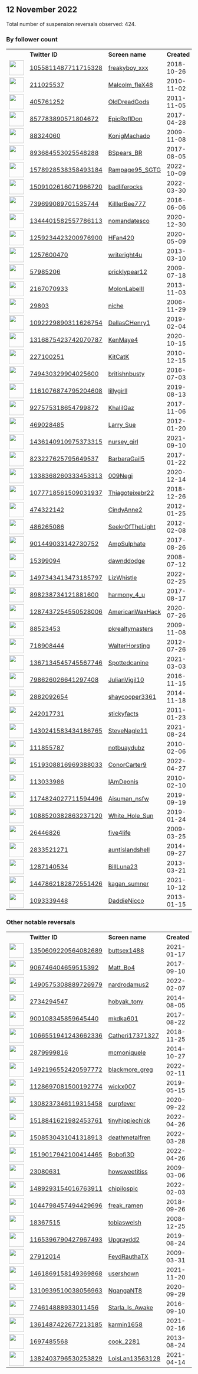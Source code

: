 
## 12 November 2022
Total number of suspension reversals observed: 424.

### By follower count
<table><tr><th></th><th align="left">Twitter ID</th><th align="left">Screen name</th>
<th align="left">Created</th><th align="left">Status</th><th align="left">Suspended</th><th align="left">Followers</th>
<tr><td><a href="https://pbs.twimg.com/profile_images/1623220070649565187/abcVk-Of_normal.jpg"><img src="https://pbs.twimg.com/profile_images/1623220070649565187/abcVk-Of_normal.jpg" width="40px" height="40px" align="center"/></a></td><td><a href="https://twitter.com/intent/user?user_id=1055811487711715328">1055811487711715328</a></td><td><a href="https://twitter.com/freakyboy_xxx">freakyboy_xxx</a></td><td>2018-10-26</td><td align="center"></td><td></td><td>145915</td></tr>
<tr><td><a href="https://pbs.twimg.com/profile_images/1648679401897197570/P8E-KK7Z_normal.jpg"><img src="https://pbs.twimg.com/profile_images/1648679401897197570/P8E-KK7Z_normal.jpg" width="40px" height="40px" align="center"/></a></td><td><a href="https://twitter.com/intent/user?user_id=211025537">211025537</a></td><td><a href="https://twitter.com/Malcolm_fleX48">Malcolm_fleX48</a></td><td>2010-11-02</td><td align="center"></td><td></td><td>103302</td></tr>
<tr><td><a href="https://pbs.twimg.com/profile_images/1610851793214242817/HAxl-RMJ_normal.jpg"><img src="https://pbs.twimg.com/profile_images/1610851793214242817/HAxl-RMJ_normal.jpg" width="40px" height="40px" align="center"/></a></td><td><a href="https://twitter.com/intent/user?user_id=405761252">405761252</a></td><td><a href="https://twitter.com/OldDreadGods">OldDreadGods</a></td><td>2011-11-05</td><td align="center"></td><td></td><td>68491</td></tr>
<tr><td><a href="https://pbs.twimg.com/profile_images/1227455085778698246/nvd8qfqK_normal.jpg"><img src="https://pbs.twimg.com/profile_images/1227455085778698246/nvd8qfqK_normal.jpg" width="40px" height="40px" align="center"/></a></td><td><a href="https://twitter.com/intent/user?user_id=857783890571804672">857783890571804672</a></td><td><a href="https://twitter.com/EpicRoflDon">EpicRoflDon</a></td><td>2017-04-28</td><td align="center"></td><td></td><td>33743</td></tr>
<tr><td><a href="https://pbs.twimg.com/profile_images/1617314153491750914/EpcJMsJE_normal.jpg"><img src="https://pbs.twimg.com/profile_images/1617314153491750914/EpcJMsJE_normal.jpg" width="40px" height="40px" align="center"/></a></td><td><a href="https://twitter.com/intent/user?user_id=88324060">88324060</a></td><td><a href="https://twitter.com/KonigMachado">KonigMachado</a></td><td>2009-11-08</td><td align="center"></td><td>2022-10-27</td><td>28911</td></tr>
<tr><td><a href="https://pbs.twimg.com/profile_images/1591441841706115072/ef7uvEA-_normal.jpg"><img src="https://pbs.twimg.com/profile_images/1591441841706115072/ef7uvEA-_normal.jpg" width="40px" height="40px" align="center"/></a></td><td><a href="https://twitter.com/intent/user?user_id=893684553025548288">893684553025548288</a></td><td><a href="https://twitter.com/BSpears_BR">BSpears_BR</a></td><td>2017-08-05</td><td align="center"></td><td></td><td>21058</td></tr>
<tr><td><a href="https://pbs.twimg.com/profile_images/1606672322131369986/u5AxyVV5_normal.jpg"><img src="https://pbs.twimg.com/profile_images/1606672322131369986/u5AxyVV5_normal.jpg" width="40px" height="40px" align="center"/></a></td><td><a href="https://twitter.com/intent/user?user_id=1578928538358493184">1578928538358493184</a></td><td><a href="https://twitter.com/Rampage95_SGTG">Rampage95_SGTG</a></td><td>2022-10-09</td><td align="center">🚫</td><td>2022-11-10</td><td>20835</td></tr>
<tr><td><a href="https://pbs.twimg.com/profile_images/1650558222397235215/qOvzjuCm_normal.jpg"><img src="https://pbs.twimg.com/profile_images/1650558222397235215/qOvzjuCm_normal.jpg" width="40px" height="40px" align="center"/></a></td><td><a href="https://twitter.com/intent/user?user_id=1509102616071966720">1509102616071966720</a></td><td><a href="https://twitter.com/badliferocks">badliferocks</a></td><td>2022-03-30</td><td align="center"></td><td>2022-10-29</td><td>19535</td></tr>
<tr><td><a href="https://pbs.twimg.com/profile_images/1139652838815084544/DOjUYWqC_normal.jpg"><img src="https://pbs.twimg.com/profile_images/1139652838815084544/DOjUYWqC_normal.jpg" width="40px" height="40px" align="center"/></a></td><td><a href="https://twitter.com/intent/user?user_id=739699089701535744">739699089701535744</a></td><td><a href="https://twitter.com/KilllerBee777">KilllerBee777</a></td><td>2016-06-06</td><td align="center"></td><td>2022-10-29</td><td>19378</td></tr>
<tr><td><a href="https://pbs.twimg.com/profile_images/1612516111383408640/hhCuqVU9_normal.jpg"><img src="https://pbs.twimg.com/profile_images/1612516111383408640/hhCuqVU9_normal.jpg" width="40px" height="40px" align="center"/></a></td><td><a href="https://twitter.com/intent/user?user_id=1344401582557786113">1344401582557786113</a></td><td><a href="https://twitter.com/nomandatesco">nomandatesco</a></td><td>2020-12-30</td><td align="center"></td><td>2022-11-01</td><td>17690</td></tr>
<tr><td><a href="https://pbs.twimg.com/profile_images/1259234661257097217/xL4cO9zH_normal.jpg"><img src="https://pbs.twimg.com/profile_images/1259234661257097217/xL4cO9zH_normal.jpg" width="40px" height="40px" align="center"/></a></td><td><a href="https://twitter.com/intent/user?user_id=1259234423200976900">1259234423200976900</a></td><td><a href="https://twitter.com/HFan420">HFan420</a></td><td>2020-05-09</td><td align="center"></td><td>2022-10-19</td><td>10916</td></tr>
<tr><td><a href="https://pbs.twimg.com/profile_images/1106759460754808832/G5zq2h4J_normal.png"><img src="https://pbs.twimg.com/profile_images/1106759460754808832/G5zq2h4J_normal.png" width="40px" height="40px" align="center"/></a></td><td><a href="https://twitter.com/intent/user?user_id=1257600470">1257600470</a></td><td><a href="https://twitter.com/writeright4u">writeright4u</a></td><td>2013-03-10</td><td align="center"></td><td>2022-10-29</td><td>10745</td></tr>
<tr><td><a href="https://pbs.twimg.com/profile_images/1591450095542730753/jgqPtecy_normal.jpg"><img src="https://pbs.twimg.com/profile_images/1591450095542730753/jgqPtecy_normal.jpg" width="40px" height="40px" align="center"/></a></td><td><a href="https://twitter.com/intent/user?user_id=57985206">57985206</a></td><td><a href="https://twitter.com/pricklypear12">pricklypear12</a></td><td>2009-07-18</td><td align="center"></td><td>2022-05-06</td><td>8568</td></tr>
<tr><td><a href="https://pbs.twimg.com/profile_images/1534222504625053699/rdyDauQE_normal.jpg"><img src="https://pbs.twimg.com/profile_images/1534222504625053699/rdyDauQE_normal.jpg" width="40px" height="40px" align="center"/></a></td><td><a href="https://twitter.com/intent/user?user_id=2167070933">2167070933</a></td><td><a href="https://twitter.com/MolonLabeIII">MolonLabeIII</a></td><td>2013-11-03</td><td align="center"></td><td>2022-09-19</td><td>8430</td></tr>
<tr><td><a href="https://pbs.twimg.com/profile_images/1255195320318918662/E3xn8pNH_normal.jpg"><img src="https://pbs.twimg.com/profile_images/1255195320318918662/E3xn8pNH_normal.jpg" width="40px" height="40px" align="center"/></a></td><td><a href="https://twitter.com/intent/user?user_id=29803">29803</a></td><td><a href="https://twitter.com/niche">niche</a></td><td>2006-11-29</td><td align="center">👋</td><td></td><td>8200</td></tr>
<tr><td><a href="https://pbs.twimg.com/profile_images/1542532093594443778/pcsdShba_normal.jpg"><img src="https://pbs.twimg.com/profile_images/1542532093594443778/pcsdShba_normal.jpg" width="40px" height="40px" align="center"/></a></td><td><a href="https://twitter.com/intent/user?user_id=1092229890311626754">1092229890311626754</a></td><td><a href="https://twitter.com/DallasCHenry1">DallasCHenry1</a></td><td>2019-02-04</td><td align="center"></td><td>2022-10-29</td><td>6696</td></tr>
<tr><td><a href="https://pbs.twimg.com/profile_images/1316875989289295874/FfYGVAkk_normal.jpg"><img src="https://pbs.twimg.com/profile_images/1316875989289295874/FfYGVAkk_normal.jpg" width="40px" height="40px" align="center"/></a></td><td><a href="https://twitter.com/intent/user?user_id=1316875423742070787">1316875423742070787</a></td><td><a href="https://twitter.com/KenMaye4">KenMaye4</a></td><td>2020-10-15</td><td align="center"></td><td></td><td>5669</td></tr>
<tr><td><a href="https://pbs.twimg.com/profile_images/1147310119035842560/LfsM1l0Z_normal.jpg"><img src="https://pbs.twimg.com/profile_images/1147310119035842560/LfsM1l0Z_normal.jpg" width="40px" height="40px" align="center"/></a></td><td><a href="https://twitter.com/intent/user?user_id=227100251">227100251</a></td><td><a href="https://twitter.com/KitCatK">KitCatK</a></td><td>2010-12-15</td><td align="center"></td><td></td><td>5390</td></tr>
<tr><td><a href="https://pbs.twimg.com/profile_images/1039110258738819073/jn5aGtcX_normal.jpg"><img src="https://pbs.twimg.com/profile_images/1039110258738819073/jn5aGtcX_normal.jpg" width="40px" height="40px" align="center"/></a></td><td><a href="https://twitter.com/intent/user?user_id=749430329904025600">749430329904025600</a></td><td><a href="https://twitter.com/britishnbusty">britishnbusty</a></td><td>2016-07-03</td><td align="center">🔒🚫</td><td>2022-10-16</td><td>5286</td></tr>
<tr><td><a href="https://pbs.twimg.com/profile_images/1622608385274249217/aHx3yXgL_normal.jpg"><img src="https://pbs.twimg.com/profile_images/1622608385274249217/aHx3yXgL_normal.jpg" width="40px" height="40px" align="center"/></a></td><td><a href="https://twitter.com/intent/user?user_id=1161076874795204608">1161076874795204608</a></td><td><a href="https://twitter.com/lillygirll">lillygirll</a></td><td>2019-08-13</td><td align="center"></td><td>2022-10-29</td><td>5177</td></tr>
<tr><td><a href="https://pbs.twimg.com/profile_images/1607141409441677313/WKdjskJB_normal.jpg"><img src="https://pbs.twimg.com/profile_images/1607141409441677313/WKdjskJB_normal.jpg" width="40px" height="40px" align="center"/></a></td><td><a href="https://twitter.com/intent/user?user_id=927575318654799872">927575318654799872</a></td><td><a href="https://twitter.com/KhalilGaz">KhalilGaz</a></td><td>2017-11-06</td><td align="center"></td><td></td><td>4606</td></tr>
<tr><td><a href="https://pbs.twimg.com/profile_images/1347686564734840835/V1su_VCO_normal.jpg"><img src="https://pbs.twimg.com/profile_images/1347686564734840835/V1su_VCO_normal.jpg" width="40px" height="40px" align="center"/></a></td><td><a href="https://twitter.com/intent/user?user_id=469028485">469028485</a></td><td><a href="https://twitter.com/Larry_Sue">Larry_Sue</a></td><td>2012-01-20</td><td align="center"></td><td></td><td>4200</td></tr>
<tr><td><a href="https://pbs.twimg.com/profile_images/1594703242612686849/3bLvfPXD_normal.jpg"><img src="https://pbs.twimg.com/profile_images/1594703242612686849/3bLvfPXD_normal.jpg" width="40px" height="40px" align="center"/></a></td><td><a href="https://twitter.com/intent/user?user_id=1436140910975373315">1436140910975373315</a></td><td><a href="https://twitter.com/nursey_girl">nursey_girl</a></td><td>2021-09-10</td><td align="center">🔒</td><td>2022-10-20</td><td>4195</td></tr>
<tr><td><a href="https://pbs.twimg.com/profile_images/1010652411680165890/ugMg5KdS_normal.jpg"><img src="https://pbs.twimg.com/profile_images/1010652411680165890/ugMg5KdS_normal.jpg" width="40px" height="40px" align="center"/></a></td><td><a href="https://twitter.com/intent/user?user_id=823227625795649537">823227625795649537</a></td><td><a href="https://twitter.com/BarbaraGail5">BarbaraGail5</a></td><td>2017-01-22</td><td align="center"></td><td></td><td>4105</td></tr>
<tr><td><a href="https://pbs.twimg.com/profile_images/1636772147564621824/kVGXW37y_normal.jpg"><img src="https://pbs.twimg.com/profile_images/1636772147564621824/kVGXW37y_normal.jpg" width="40px" height="40px" align="center"/></a></td><td><a href="https://twitter.com/intent/user?user_id=1338368260333453313">1338368260333453313</a></td><td><a href="https://twitter.com/009Negi">009Negi</a></td><td>2020-12-14</td><td align="center"></td><td>2022-11-06</td><td>4089</td></tr>
<tr><td><a href="https://pbs.twimg.com/profile_images/1424075748143472644/3Df24WkH_normal.jpg"><img src="https://pbs.twimg.com/profile_images/1424075748143472644/3Df24WkH_normal.jpg" width="40px" height="40px" align="center"/></a></td><td><a href="https://twitter.com/intent/user?user_id=1077718561509031937">1077718561509031937</a></td><td><a href="https://twitter.com/Thiagoteixebr22">Thiagoteixebr22</a></td><td>2018-12-26</td><td align="center"></td><td>2022-10-12</td><td>4071</td></tr>
<tr><td><a href="https://pbs.twimg.com/profile_images/1372301116856229893/YcYm42zi_normal.jpg"><img src="https://pbs.twimg.com/profile_images/1372301116856229893/YcYm42zi_normal.jpg" width="40px" height="40px" align="center"/></a></td><td><a href="https://twitter.com/intent/user?user_id=474322142">474322142</a></td><td><a href="https://twitter.com/CindyAnne2">CindyAnne2</a></td><td>2012-01-25</td><td align="center"></td><td>2022-10-28</td><td>4032</td></tr>
<tr><td><a href="https://pbs.twimg.com/profile_images/1226346808835657728/Qwzmteme_normal.jpg"><img src="https://pbs.twimg.com/profile_images/1226346808835657728/Qwzmteme_normal.jpg" width="40px" height="40px" align="center"/></a></td><td><a href="https://twitter.com/intent/user?user_id=486265086">486265086</a></td><td><a href="https://twitter.com/SeekrOfTheLight">SeekrOfTheLight</a></td><td>2012-02-08</td><td align="center"></td><td></td><td>3793</td></tr>
<tr><td><a href="https://pbs.twimg.com/profile_images/1340680120391102470/ZOsl74gS_normal.jpg"><img src="https://pbs.twimg.com/profile_images/1340680120391102470/ZOsl74gS_normal.jpg" width="40px" height="40px" align="center"/></a></td><td><a href="https://twitter.com/intent/user?user_id=901449033142730752">901449033142730752</a></td><td><a href="https://twitter.com/AmpSulphate">AmpSulphate</a></td><td>2017-08-26</td><td align="center"></td><td>2022-11-03</td><td>3399</td></tr>
<tr><td><a href="https://pbs.twimg.com/profile_images/1545819702345211904/FWubjXdQ_normal.jpg"><img src="https://pbs.twimg.com/profile_images/1545819702345211904/FWubjXdQ_normal.jpg" width="40px" height="40px" align="center"/></a></td><td><a href="https://twitter.com/intent/user?user_id=15399094">15399094</a></td><td><a href="https://twitter.com/dawnddodge">dawnddodge</a></td><td>2008-07-12</td><td align="center"></td><td>2022-10-29</td><td>3397</td></tr>
<tr><td><a href="https://pbs.twimg.com/profile_images/1639362317015199744/gCs4O0tj_normal.jpg"><img src="https://pbs.twimg.com/profile_images/1639362317015199744/gCs4O0tj_normal.jpg" width="40px" height="40px" align="center"/></a></td><td><a href="https://twitter.com/intent/user?user_id=1497343413473185797">1497343413473185797</a></td><td><a href="https://twitter.com/LizWhistle">LizWhistle</a></td><td>2022-02-25</td><td align="center"></td><td>2022-10-29</td><td>3199</td></tr>
<tr><td><a href="https://pbs.twimg.com/profile_images/1300111532802498561/e2ZNT4Tk_normal.jpg"><img src="https://pbs.twimg.com/profile_images/1300111532802498561/e2ZNT4Tk_normal.jpg" width="40px" height="40px" align="center"/></a></td><td><a href="https://twitter.com/intent/user?user_id=898238734121881600">898238734121881600</a></td><td><a href="https://twitter.com/harmony_4_u">harmony_4_u</a></td><td>2017-08-17</td><td align="center"></td><td></td><td>3126</td></tr>
<tr><td><a href="https://pbs.twimg.com/profile_images/1462273730307108864/ZK4-DdAh_normal.jpg"><img src="https://pbs.twimg.com/profile_images/1462273730307108864/ZK4-DdAh_normal.jpg" width="40px" height="40px" align="center"/></a></td><td><a href="https://twitter.com/intent/user?user_id=1287437254550528006">1287437254550528006</a></td><td><a href="https://twitter.com/AmericanWaxHack">AmericanWaxHack</a></td><td>2020-07-26</td><td align="center"></td><td>2022-10-29</td><td>3110</td></tr>
<tr><td><a href="https://pbs.twimg.com/profile_images/574943253834809344/9oHq3Cg1_normal.jpeg"><img src="https://pbs.twimg.com/profile_images/574943253834809344/9oHq3Cg1_normal.jpeg" width="40px" height="40px" align="center"/></a></td><td><a href="https://twitter.com/intent/user?user_id=88523453">88523453</a></td><td><a href="https://twitter.com/pkrealtymasters">pkrealtymasters</a></td><td>2009-11-08</td><td align="center"></td><td>2022-06-12</td><td>3076</td></tr>
<tr><td><a href="https://pbs.twimg.com/profile_images/378800000695874996/63bfc9d554113bab70883c1ff8be4ab5_normal.jpeg"><img src="https://pbs.twimg.com/profile_images/378800000695874996/63bfc9d554113bab70883c1ff8be4ab5_normal.jpeg" width="40px" height="40px" align="center"/></a></td><td><a href="https://twitter.com/intent/user?user_id=718908444">718908444</a></td><td><a href="https://twitter.com/WalterHorsting">WalterHorsting</a></td><td>2012-07-26</td><td align="center"></td><td></td><td>2873</td></tr>
<tr><td><a href="https://pbs.twimg.com/profile_images/1367134708635635713/jAspj9qx_normal.jpg"><img src="https://pbs.twimg.com/profile_images/1367134708635635713/jAspj9qx_normal.jpg" width="40px" height="40px" align="center"/></a></td><td><a href="https://twitter.com/intent/user?user_id=1367134545745567746">1367134545745567746</a></td><td><a href="https://twitter.com/Spottedcanine">Spottedcanine</a></td><td>2021-03-03</td><td align="center"></td><td>2022-11-11</td><td>2804</td></tr>
<tr><td><a href="https://pbs.twimg.com/profile_images/1593821232092352515/9BsaVN8r_normal.jpg"><img src="https://pbs.twimg.com/profile_images/1593821232092352515/9BsaVN8r_normal.jpg" width="40px" height="40px" align="center"/></a></td><td><a href="https://twitter.com/intent/user?user_id=798626026641297408">798626026641297408</a></td><td><a href="https://twitter.com/JulianVigil10">JulianVigil10</a></td><td>2016-11-15</td><td align="center"></td><td>2022-10-29</td><td>2751</td></tr>
<tr><td><a href="https://pbs.twimg.com/profile_images/1179918463701262336/Gc2yrbDO_normal.jpg"><img src="https://pbs.twimg.com/profile_images/1179918463701262336/Gc2yrbDO_normal.jpg" width="40px" height="40px" align="center"/></a></td><td><a href="https://twitter.com/intent/user?user_id=2882092654">2882092654</a></td><td><a href="https://twitter.com/shaycooper3361">shaycooper3361</a></td><td>2014-11-18</td><td align="center"></td><td>2022-10-29</td><td>2672</td></tr>
<tr><td><a href="https://pbs.twimg.com/profile_images/636171403029381124/7EvLfbTe_normal.jpg"><img src="https://pbs.twimg.com/profile_images/636171403029381124/7EvLfbTe_normal.jpg" width="40px" height="40px" align="center"/></a></td><td><a href="https://twitter.com/intent/user?user_id=242017731">242017731</a></td><td><a href="https://twitter.com/stickyfacts">stickyfacts</a></td><td>2011-01-23</td><td align="center"></td><td></td><td>2639</td></tr>
<tr><td><a href="https://pbs.twimg.com/profile_images/1601951840232509441/RwXjZlfT_normal.jpg"><img src="https://pbs.twimg.com/profile_images/1601951840232509441/RwXjZlfT_normal.jpg" width="40px" height="40px" align="center"/></a></td><td><a href="https://twitter.com/intent/user?user_id=1430241583434186765">1430241583434186765</a></td><td><a href="https://twitter.com/SteveNagle11">SteveNagle11</a></td><td>2021-08-24</td><td align="center"></td><td>2022-10-29</td><td>2599</td></tr>
<tr><td><a href="https://pbs.twimg.com/profile_images/1511112585290174473/yzQIwwJw_normal.jpg"><img src="https://pbs.twimg.com/profile_images/1511112585290174473/yzQIwwJw_normal.jpg" width="40px" height="40px" align="center"/></a></td><td><a href="https://twitter.com/intent/user?user_id=111855787">111855787</a></td><td><a href="https://twitter.com/notbuaydubz">notbuaydubz</a></td><td>2010-02-06</td><td align="center"></td><td></td><td>2561</td></tr>
<tr><td><a href="https://pbs.twimg.com/profile_images/1519371834768035840/aS1yamQ6_normal.jpg"><img src="https://pbs.twimg.com/profile_images/1519371834768035840/aS1yamQ6_normal.jpg" width="40px" height="40px" align="center"/></a></td><td><a href="https://twitter.com/intent/user?user_id=1519308816969388033">1519308816969388033</a></td><td><a href="https://twitter.com/ConorCarter9">ConorCarter9</a></td><td>2022-04-27</td><td align="center"></td><td>2022-10-20</td><td>2557</td></tr>
<tr><td><a href="https://pbs.twimg.com/profile_images/1633907864732352520/zdcm-Le7_normal.jpg"><img src="https://pbs.twimg.com/profile_images/1633907864732352520/zdcm-Le7_normal.jpg" width="40px" height="40px" align="center"/></a></td><td><a href="https://twitter.com/intent/user?user_id=113033986">113033986</a></td><td><a href="https://twitter.com/IAmDeonis">IAmDeonis</a></td><td>2010-02-10</td><td align="center"></td><td></td><td>2535</td></tr>
<tr><td><a href="https://pbs.twimg.com/profile_images/1591052667983388673/dbr9a9Uc_normal.jpg"><img src="https://pbs.twimg.com/profile_images/1591052667983388673/dbr9a9Uc_normal.jpg" width="40px" height="40px" align="center"/></a></td><td><a href="https://twitter.com/intent/user?user_id=1174824027711594496">1174824027711594496</a></td><td><a href="https://twitter.com/Aisuman_nsfw">Aisuman_nsfw</a></td><td>2019-09-19</td><td align="center">🚫</td><td>2022-09-04</td><td>2475</td></tr>
<tr><td><a href="https://pbs.twimg.com/profile_images/1460275374554861571/MuOPNQks_normal.jpg"><img src="https://pbs.twimg.com/profile_images/1460275374554861571/MuOPNQks_normal.jpg" width="40px" height="40px" align="center"/></a></td><td><a href="https://twitter.com/intent/user?user_id=1088520382863237120">1088520382863237120</a></td><td><a href="https://twitter.com/White_Hole_Sun">White_Hole_Sun</a></td><td>2019-01-24</td><td align="center"></td><td>2022-03-16</td><td>2457</td></tr>
<tr><td><a href="https://pbs.twimg.com/profile_images/586715474802540544/MVhMRgFu_normal.jpg"><img src="https://pbs.twimg.com/profile_images/586715474802540544/MVhMRgFu_normal.jpg" width="40px" height="40px" align="center"/></a></td><td><a href="https://twitter.com/intent/user?user_id=26446826">26446826</a></td><td><a href="https://twitter.com/five4life">five4life</a></td><td>2009-03-25</td><td align="center"></td><td></td><td>2411</td></tr>
<tr><td><a href="https://pbs.twimg.com/profile_images/1630577820274667520/A7C80eUL_normal.jpg"><img src="https://pbs.twimg.com/profile_images/1630577820274667520/A7C80eUL_normal.jpg" width="40px" height="40px" align="center"/></a></td><td><a href="https://twitter.com/intent/user?user_id=2833521271">2833521271</a></td><td><a href="https://twitter.com/auntislandshell">auntislandshell</a></td><td>2014-09-27</td><td align="center"></td><td>2022-10-21</td><td>2321</td></tr>
<tr><td><a href="https://pbs.twimg.com/profile_images/1612143721809584128/QiQ8eS6y_normal.jpg"><img src="https://pbs.twimg.com/profile_images/1612143721809584128/QiQ8eS6y_normal.jpg" width="40px" height="40px" align="center"/></a></td><td><a href="https://twitter.com/intent/user?user_id=1287140534">1287140534</a></td><td><a href="https://twitter.com/BillLuna23">BillLuna23</a></td><td>2013-03-21</td><td align="center"></td><td>2022-10-29</td><td>2291</td></tr>
<tr><td><a href="https://pbs.twimg.com/profile_images/1454636497559244800/PZKxgX82_normal.jpg"><img src="https://pbs.twimg.com/profile_images/1454636497559244800/PZKxgX82_normal.jpg" width="40px" height="40px" align="center"/></a></td><td><a href="https://twitter.com/intent/user?user_id=1447862182872551426">1447862182872551426</a></td><td><a href="https://twitter.com/kagan_sumner">kagan_sumner</a></td><td>2021-10-12</td><td align="center">🚫</td><td>2022-09-22</td><td>2278</td></tr>
<tr><td><a href="https://pbs.twimg.com/profile_images/1628926390769795074/7vkLlyMZ_normal.jpg"><img src="https://pbs.twimg.com/profile_images/1628926390769795074/7vkLlyMZ_normal.jpg" width="40px" height="40px" align="center"/></a></td><td><a href="https://twitter.com/intent/user?user_id=1093339448">1093339448</a></td><td><a href="https://twitter.com/DaddieNicco">DaddieNicco</a></td><td>2013-01-15</td><td align="center"></td><td></td><td>2247</td></tr>
</table>

### Other notable reversals
<table><tr><th></th><th align="left">Twitter ID</th><th align="left">Screen name</th>
<th align="left">Created</th><th align="left">Status</th><th align="left">Suspended</th><th align="left">Followers</th>
<tr><td><a href="https://pbs.twimg.com/profile_images/1362877312463740928/I15x8feD_normal.jpg"><img src="https://pbs.twimg.com/profile_images/1362877312463740928/I15x8feD_normal.jpg" width="40px" height="40px" align="center"/></a></td><td><a href="https://twitter.com/intent/user?user_id=1350609220564082689">1350609220564082689</a></td><td><a href="https://twitter.com/buttsex1488">buttsex1488</a></td><td>2021-01-17</td><td align="center"></td><td></td><td>72</td></tr>
<tr><td><a href="https://pbs.twimg.com/profile_images/1351110884911960064/eGsUnKPY_normal.jpg"><img src="https://pbs.twimg.com/profile_images/1351110884911960064/eGsUnKPY_normal.jpg" width="40px" height="40px" align="center"/></a></td><td><a href="https://twitter.com/intent/user?user_id=906746404659515392">906746404659515392</a></td><td><a href="https://twitter.com/Matt_Bo4">Matt_Bo4</a></td><td>2017-09-10</td><td align="center"></td><td>2022-09-23</td><td>623</td></tr>
<tr><td><a href="https://pbs.twimg.com/profile_images/1490575720392929282/GjW5-sJH_normal.jpg"><img src="https://pbs.twimg.com/profile_images/1490575720392929282/GjW5-sJH_normal.jpg" width="40px" height="40px" align="center"/></a></td><td><a href="https://twitter.com/intent/user?user_id=1490575308889726979">1490575308889726979</a></td><td><a href="https://twitter.com/nardrodamus2">nardrodamus2</a></td><td>2022-02-07</td><td align="center"></td><td>2022-10-20</td><td>76</td></tr>
<tr><td><a href="https://pbs.twimg.com/profile_images/1025740301678215173/HGOxKlqg_normal.jpg"><img src="https://pbs.twimg.com/profile_images/1025740301678215173/HGOxKlqg_normal.jpg" width="40px" height="40px" align="center"/></a></td><td><a href="https://twitter.com/intent/user?user_id=2734294547">2734294547</a></td><td><a href="https://twitter.com/hobyak_tony">hobyak_tony</a></td><td>2014-08-05</td><td align="center"></td><td>2022-10-29</td><td>1586</td></tr>
<tr><td><a href="https://pbs.twimg.com/profile_images/1593635441307136000/3W4kEXT7_normal.jpg"><img src="https://pbs.twimg.com/profile_images/1593635441307136000/3W4kEXT7_normal.jpg" width="40px" height="40px" align="center"/></a></td><td><a href="https://twitter.com/intent/user?user_id=900108345859645440">900108345859645440</a></td><td><a href="https://twitter.com/mkdka601">mkdka601</a></td><td>2017-08-22</td><td align="center">🔒👋</td><td>2022-11-02</td><td>1183</td></tr>
<tr><td><a href="https://pbs.twimg.com/profile_images/1066560670907293697/qiuzCTOE_normal.jpg"><img src="https://pbs.twimg.com/profile_images/1066560670907293697/qiuzCTOE_normal.jpg" width="40px" height="40px" align="center"/></a></td><td><a href="https://twitter.com/intent/user?user_id=1066551941243662336">1066551941243662336</a></td><td><a href="https://twitter.com/Catheri17371327">Catheri17371327</a></td><td>2018-11-25</td><td align="center"></td><td>2022-10-29</td><td>2119</td></tr>
<tr><td><a href="https://pbs.twimg.com/profile_images/1572948945923444736/T48dNVwV_normal.jpg"><img src="https://pbs.twimg.com/profile_images/1572948945923444736/T48dNVwV_normal.jpg" width="40px" height="40px" align="center"/></a></td><td><a href="https://twitter.com/intent/user?user_id=2879999816">2879999816</a></td><td><a href="https://twitter.com/mcmoniquele">mcmoniquele</a></td><td>2014-10-27</td><td align="center"></td><td>2022-10-29</td><td>1576</td></tr>
<tr><td><a href="https://pbs.twimg.com/profile_images/1492196699372142594/h7asRg29_normal.png"><img src="https://pbs.twimg.com/profile_images/1492196699372142594/h7asRg29_normal.png" width="40px" height="40px" align="center"/></a></td><td><a href="https://twitter.com/intent/user?user_id=1492196552420597772">1492196552420597772</a></td><td><a href="https://twitter.com/blackmore_greg">blackmore_greg</a></td><td>2022-02-11</td><td align="center"></td><td>2022-10-20</td><td>742</td></tr>
<tr><td><a href="https://pbs.twimg.com/profile_images/1261524743850688514/IQ1RXQTS_normal.jpg"><img src="https://pbs.twimg.com/profile_images/1261524743850688514/IQ1RXQTS_normal.jpg" width="40px" height="40px" align="center"/></a></td><td><a href="https://twitter.com/intent/user?user_id=1128697081500192774">1128697081500192774</a></td><td><a href="https://twitter.com/wickx007">wickx007</a></td><td>2019-05-15</td><td align="center">🔒</td><td>2022-10-29</td><td>628</td></tr>
<tr><td><a href="https://pbs.twimg.com/profile_images/1354144139391201280/C_K5_tq5_normal.jpg"><img src="https://pbs.twimg.com/profile_images/1354144139391201280/C_K5_tq5_normal.jpg" width="40px" height="40px" align="center"/></a></td><td><a href="https://twitter.com/intent/user?user_id=1308237346119315458">1308237346119315458</a></td><td><a href="https://twitter.com/purpfever">purpfever</a></td><td>2020-09-22</td><td align="center"></td><td>2022-03-17</td><td>326</td></tr>
<tr><td><a href="https://pbs.twimg.com/profile_images/1518842065144197125/ezx8KCYU_normal.jpg"><img src="https://pbs.twimg.com/profile_images/1518842065144197125/ezx8KCYU_normal.jpg" width="40px" height="40px" align="center"/></a></td><td><a href="https://twitter.com/intent/user?user_id=1518841621982453761">1518841621982453761</a></td><td><a href="https://twitter.com/tinyhippiechick">tinyhippiechick</a></td><td>2022-04-26</td><td align="center"></td><td>2022-10-20</td><td>1339</td></tr>
<tr><td><a href="https://pbs.twimg.com/profile_images/1518982266285789185/FIQNjLLN_normal.jpg"><img src="https://pbs.twimg.com/profile_images/1518982266285789185/FIQNjLLN_normal.jpg" width="40px" height="40px" align="center"/></a></td><td><a href="https://twitter.com/intent/user?user_id=1508530431041318913">1508530431041318913</a></td><td><a href="https://twitter.com/deathmetalfren">deathmetalfren</a></td><td>2022-03-28</td><td align="center"></td><td>2022-07-20</td><td>433</td></tr>
<tr><td><a href="https://pbs.twimg.com/profile_images/1521135018004865029/XQVfG53-_normal.jpg"><img src="https://pbs.twimg.com/profile_images/1521135018004865029/XQVfG53-_normal.jpg" width="40px" height="40px" align="center"/></a></td><td><a href="https://twitter.com/intent/user?user_id=1519017942100414465">1519017942100414465</a></td><td><a href="https://twitter.com/Bobofi3D">Bobofi3D</a></td><td>2022-04-26</td><td align="center"></td><td>2022-10-20</td><td>878</td></tr>
<tr><td><a href="https://pbs.twimg.com/profile_images/1617008721414049794/S1R4wLhC_normal.jpg"><img src="https://pbs.twimg.com/profile_images/1617008721414049794/S1R4wLhC_normal.jpg" width="40px" height="40px" align="center"/></a></td><td><a href="https://twitter.com/intent/user?user_id=23080631">23080631</a></td><td><a href="https://twitter.com/howsweetitiss">howsweetitiss</a></td><td>2009-03-06</td><td align="center"></td><td>2022-05-24</td><td>1480</td></tr>
<tr><td><a href="https://pbs.twimg.com/profile_images/1649993375561445376/N8MPo-NY_normal.jpg"><img src="https://pbs.twimg.com/profile_images/1649993375561445376/N8MPo-NY_normal.jpg" width="40px" height="40px" align="center"/></a></td><td><a href="https://twitter.com/intent/user?user_id=1489293154016763911">1489293154016763911</a></td><td><a href="https://twitter.com/chipilospic">chipilospic</a></td><td>2022-02-03</td><td align="center"></td><td>2022-06-01</td><td>404</td></tr>
<tr><td><a href="https://pbs.twimg.com/profile_images/1044800793604308992/y2zZVVAQ_normal.jpg"><img src="https://pbs.twimg.com/profile_images/1044800793604308992/y2zZVVAQ_normal.jpg" width="40px" height="40px" align="center"/></a></td><td><a href="https://twitter.com/intent/user?user_id=1044798457494429696">1044798457494429696</a></td><td><a href="https://twitter.com/freak_ramen">freak_ramen</a></td><td>2018-09-26</td><td align="center"></td><td>2022-08-03</td><td>175</td></tr>
<tr><td><a href="https://pbs.twimg.com/profile_images/1652756725534183424/C-wJH9HR_normal.jpg"><img src="https://pbs.twimg.com/profile_images/1652756725534183424/C-wJH9HR_normal.jpg" width="40px" height="40px" align="center"/></a></td><td><a href="https://twitter.com/intent/user?user_id=18367515">18367515</a></td><td><a href="https://twitter.com/tobiaswelsh">tobiaswelsh</a></td><td>2008-12-25</td><td align="center"></td><td>2022-10-29</td><td>1104</td></tr>
<tr><td><a href="https://pbs.twimg.com/profile_images/1652417592546545668/R2czboK1_normal.jpg"><img src="https://pbs.twimg.com/profile_images/1652417592546545668/R2czboK1_normal.jpg" width="40px" height="40px" align="center"/></a></td><td><a href="https://twitter.com/intent/user?user_id=1165396790427967493">1165396790427967493</a></td><td><a href="https://twitter.com/Upgraydd2">Upgraydd2</a></td><td>2019-08-24</td><td align="center"></td><td></td><td>75</td></tr>
<tr><td><a href="https://pbs.twimg.com/profile_images/1516832940596027395/TPBtPUAP_normal.jpg"><img src="https://pbs.twimg.com/profile_images/1516832940596027395/TPBtPUAP_normal.jpg" width="40px" height="40px" align="center"/></a></td><td><a href="https://twitter.com/intent/user?user_id=27912014">27912014</a></td><td><a href="https://twitter.com/FeydRauthaTX">FeydRauthaTX</a></td><td>2009-03-31</td><td align="center"></td><td>2022-08-12</td><td>119</td></tr>
<tr><td><a href="https://pbs.twimg.com/profile_images/1462444328903749640/WgJm0mf6_normal.jpg"><img src="https://pbs.twimg.com/profile_images/1462444328903749640/WgJm0mf6_normal.jpg" width="40px" height="40px" align="center"/></a></td><td><a href="https://twitter.com/intent/user?user_id=1461869158149369868">1461869158149369868</a></td><td><a href="https://twitter.com/usershown">usershown</a></td><td>2021-11-20</td><td align="center"></td><td>2022-10-27</td><td>7</td></tr>
<tr><td><a href="https://pbs.twimg.com/profile_images/1354277972367335425/L2SE_R7c_normal.jpg"><img src="https://pbs.twimg.com/profile_images/1354277972367335425/L2SE_R7c_normal.jpg" width="40px" height="40px" align="center"/></a></td><td><a href="https://twitter.com/intent/user?user_id=1310939510038056963">1310939510038056963</a></td><td><a href="https://twitter.com/NgangaNT8">NgangaNT8</a></td><td>2020-09-29</td><td align="center"></td><td>2022-10-29</td><td>1153</td></tr>
<tr><td><a href="https://pbs.twimg.com/profile_images/1347764627203969024/IcECVRI3_normal.jpg"><img src="https://pbs.twimg.com/profile_images/1347764627203969024/IcECVRI3_normal.jpg" width="40px" height="40px" align="center"/></a></td><td><a href="https://twitter.com/intent/user?user_id=774614888933011456">774614888933011456</a></td><td><a href="https://twitter.com/Starla_Is_Awake">Starla_Is_Awake</a></td><td>2016-09-10</td><td align="center"></td><td>2022-10-29</td><td>1621</td></tr>
<tr><td><a href="https://pbs.twimg.com/profile_images/1569819989305065472/yYzDwkS9_normal.jpg"><img src="https://pbs.twimg.com/profile_images/1569819989305065472/yYzDwkS9_normal.jpg" width="40px" height="40px" align="center"/></a></td><td><a href="https://twitter.com/intent/user?user_id=1361487422677213185">1361487422677213185</a></td><td><a href="https://twitter.com/karmin1658">karmin1658</a></td><td>2021-02-16</td><td align="center"></td><td>2022-10-29</td><td>1665</td></tr>
<tr><td><a href="https://pbs.twimg.com/profile_images/1613007053265698817/xz9riNVd_normal.jpg"><img src="https://pbs.twimg.com/profile_images/1613007053265698817/xz9riNVd_normal.jpg" width="40px" height="40px" align="center"/></a></td><td><a href="https://twitter.com/intent/user?user_id=1697485568">1697485568</a></td><td><a href="https://twitter.com/cook_2281">cook_2281</a></td><td>2013-08-24</td><td align="center"></td><td>2022-10-28</td><td>1584</td></tr>
<tr><td><a href="https://pbs.twimg.com/profile_images/1382729285518102531/bUrirxkL_normal.jpg"><img src="https://pbs.twimg.com/profile_images/1382729285518102531/bUrirxkL_normal.jpg" width="40px" height="40px" align="center"/></a></td><td><a href="https://twitter.com/intent/user?user_id=1382403796530253829">1382403796530253829</a></td><td><a href="https://twitter.com/LoisLan13563128">LoisLan13563128</a></td><td>2021-04-14</td><td align="center"></td><td>2022-10-29</td><td>487</td></tr>
</table>
